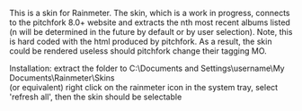 This is a  skin for Rainmeter.  The skin, which is a work in progress, connects to the pitchfork 8.0+ website
and extracts the nth most recent albums listed (n will be determined in the future by default or by user selection).
Note, this is hard coded with the html produced by pitchfork.  As a result, the skin could be rendered useless 
should pitchfork change their tagging MO.

Installation:
extract the folder to 
  C:\Documents and Settings\username\My Documents\Rainmeter\Skins\
  	(or equivalent)
right click on the rainmeter icon in the system tray, select 'refresh all',
  then the skin should be selectable 
